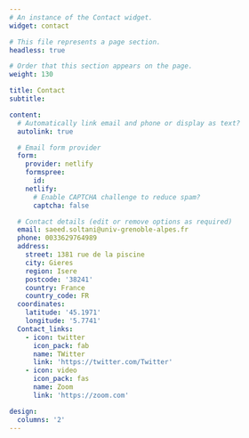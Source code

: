 ```yaml
---
# An instance of the Contact widget.
widget: contact

# This file represents a page section.
headless: true

# Order that this section appears on the page.
weight: 130

title: Contact
subtitle:

content:
  # Automatically link email and phone or display as text?
  autolink: true

  # Email form provider
  form:
    provider: netlify
    formspree:
      id:
    netlify:
      # Enable CAPTCHA challenge to reduce spam?
      captcha: false

  # Contact details (edit or remove options as required)
  email: saeed.soltani@univ-grenoble-alpes.fr
  phone: 0033629764989
  address:
    street: 1381 rue de la piscine
    city: Gieres
    region: Isere
    postcode: '38241'
    country: France
    country_code: FR
  coordinates:
    latitude: '45.1971'
    longitude: '5.7741'
  Contact_links:
    - icon: twitter
      icon_pack: fab
      name: TWitter
      link: 'https://twitter.com/Twitter'
    - icon: video
      icon_pack: fas
      name: Zoom
      link: 'https://zoom.com'

design:
  columns: '2'
---
```

